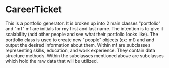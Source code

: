 # CareerTicket
This is a portfolio generator.
It is broken up into 2 main classes "portfolio" and "mf" 
mf are initials for my first and last name. 
The intention is to give it scalability (add other people and see what their portfolio looks like).
The portfolio class is used to create new "people" objects (ex: mf) and and output the desired information about them. 
Within mf are subclasses representing skills, education, and work experience. They contain data structure methods.
Within the subclasses mentioned above are subclasses which hold the raw data that will be utilized.
